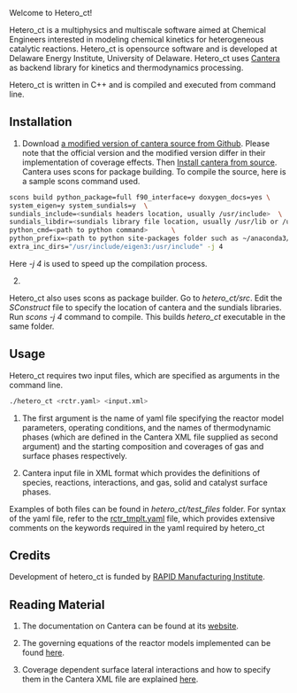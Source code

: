 Welcome to Hetero_ct!  

Hetero_ct is a multiphysics and multiscale software aimed at Chemical Engineers interested in 
modeling chemical kinetics for heterogeneous catalytic reactions. Hetero_ct is opensource software 
and is developed at Delaware Energy Institute, University of Delaware. Hetero_ct uses 
[Cantera](http://www.cantera.org) as backend library for kinetics and thermodynamics processing.

Hetero_ct is written in C++ and is compiled and executed from command line. 

## Installation

1. Download [a modified version of cantera source from Github](https://github.com/mbkumar/cantera/tree/hetero_ct).
Please note that the official version and the modified version differ in their implementation of coverage effects.
Then [Install cantera from source](https://cantera.org/install/compiling-install.html). 
Cantera uses scons for package building. To compile the source, here is a sample scons command used.
~~~ bash
scons build python_package=full f90_interface=y doxygen_docs=yes \
system_eigen=y system_sundials=y  \
sundials_include=<sundials headers location, usually /usr/include>  \
sundials_libdir=<sundials library file location, usually /usr/lib or /usr/lib64 or /usr/local/lib> \
python_cmd=<path to python command>      \
python_prefix=<path to python site-packages folder such as ~/anaconda3/envs/my_env/lib/python3.7/site-packages> \
extra_inc_dirs="/usr/include/eigen3:/usr/include" -j 4 
~~~

Here *-j 4* is used to speed up the compilation process.

2.
Hetero_ct also uses scons as package builder. Go to *hetero_ct/src*. Edit the *SConstruct* file to specify the
location of cantera and the sundials libraries.
Run *scons -j 4* command to compile. This builds *hetero_ct* executable in the same folder.

## Usage

Hetero_ct requires two input files, which are specified as arguments in the command line. 
~~~ bash
./hetero_ct <rctr.yaml> <input.xml>
~~~


1. The first argument is the name of yaml file specifying the reactor model parameters, operating conditions, and the names of 
thermodynamic phases (which are defined in the Cantera XML file supplied as second argument) and the 
starting composition and coverages of gas and surface phases respectively.

2. Cantera input file in XML format which provides the definitions of species, reactions, interactions, and 
gas, solid and  catalyst surface phases.

Examples of both files can be found in *hetero_ct/test_files* folder. For syntax of the yaml file, refer to the
[rctr_tmplt.yaml](../test_files/rctr_tmplt.yaml) file, which provides extensive comments on the keywords required in the yaml required by hetero_ct

## Credits
 Development of hetero_ct is funded by [RAPID Manufacturing Institute](www.aiche.org/rapid).


## Reading Material

1. The documentation on Cantera can be found at its [website](http://www.cantera.org).

2. The governing equations of the  reactor models implemented can be found [here](ReactorModels.pdf).

3. Coverage dependent surface lateral interactions and how to specify them in the Cantera XML file 
are explained [here](SurfaceInteractions.pdf).

